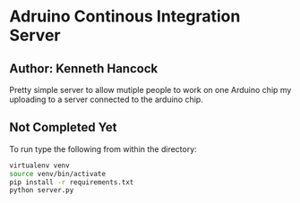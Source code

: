 # Adruino Continous Integration Server
## Author: Kenneth Hancock

Pretty simple server to allow mutiple people to work on one Arduino chip my uploading to a server connected to the arduino chip.

## Not Completed Yet

To run type the following from within the directory:

```bash
virtualenv venv
source venv/bin/activate
pip install -r requirements.txt
python server.py
```
